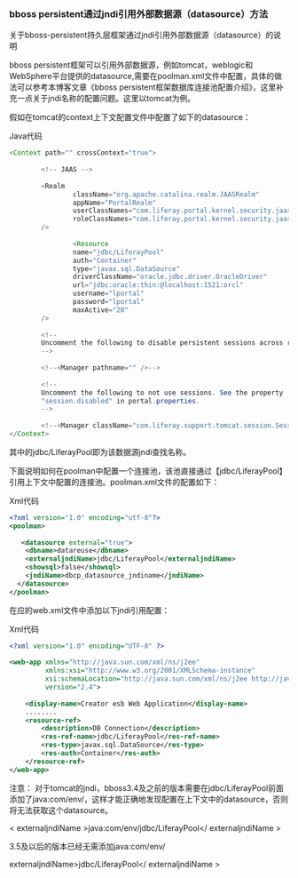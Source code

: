 ### bboss persistent通过jndi引用外部数据源（datasource）方法

关于bboss-persistent持久层框架通过jndi引用外部数据源（datasource）的说明 

bboss persistent框架可以引用外部数据源，例如tomcat，weblogic和WebSphere平台提供的datasource,需要在poolman.xml文件中配置，具体的做法可以参考本博客文章《bboss persistent框架数据库连接池配置介绍》，这里补充一点关于jndi名称的配置问题。这里以tomcat为例。

假如在tomcat的context上下文配置文件中配置了如下的datasource：

Java代码

```java
<Context path="" crossContext="true">  
  
        <!-- JAAS -->  
  
        <Realm  
                className="org.apache.catalina.realm.JAASRealm"  
                appName="PortalRealm"  
                userClassNames="com.liferay.portal.kernel.security.jaas.PortalPrincipal"  
                roleClassNames="com.liferay.portal.kernel.security.jaas.PortalRole"  
        />  
          
                <Resource  
                name="jdbc/LiferayPool"  
                auth="Container"  
                type="javax.sql.DataSource"  
                driverClassName="oracle.jdbc.driver.OracleDriver"  
                url="jdbc:oracle:thin:@localhost:1521:orcl"  
                username="lportal"  
                password="lportal"  
                maxActive="20"  
        />  
  
        <!--  
        Uncomment the following to disable persistent sessions across reboots.  
        -->  
  
        <!--<Manager pathname="" />-->  
  
        <!--  
        Uncomment the following to not use sessions. See the property  
        "session.disabled" in portal.properties.  
        -->  
  
        <!--<Manager className="com.liferay.support.tomcat.session.SessionLessManagerBase" />-->  
</Context>  
```

 其中的jdbc/LiferayPool即为该数据源jndi查找名称。

下面说明如何在poolman中配置一个连接池，该池直接通过【jdbc/LiferayPool】引用上下文中配置的连接池。poolman.xml文件的配置如下：

Xml代码

```xml
<?xml version="1.0" encoding="utf-8"?>  
<poolman>  
  
   <datasource external="true">  
    <dbname>datareuse</dbname>  
    <externaljndiName>jdbc/LiferayPool</externaljndiName>  
    <showsql>false</showsql>  
    <jndiName>dbcp_datasource_jndiname</jndiName>  
  </datasource>  
</poolman>  
```

 在应的web.xml文件中添加以下jndi引用配置：

Xml代码

```xml
<?xml version="1.0" encoding="UTF-8" ?>  
  
<web-app xmlns="http://java.sun.com/xml/ns/j2ee"  
         xmlns:xsi="http://www.w3.org/2001/XMLSchema-instance"  
         xsi:schemaLocation="http://java.sun.com/xml/ns/j2ee http://java.sun.com/xml/ns/j2ee/web-app_2_4.xsd"  
         version="2.4">  
  
    <display-name>Creator esb Web Application</display-name>  
    ........  
    <resource-ref>  
        <description>DB Connection</description>  
        <res-ref-name>jdbc/LiferayPool</res-ref-name>  
        <res-type>javax.sql.DataSource</res-type>  
        <res-auth>Container</res-auth>  
    </resource-ref>  
</web-app>  
```

注意：
对于tomcat的jndi，bboss3.4及之前的版本需要在jdbc/LiferayPool前面添加了java:com/env/，这样才能正确地发现配置在上下文中的datasource，否则将无法获取这个datasource。

 < externaljndiName >java:com/env/jdbc/LiferayPool</ externaljndiName > 

3.5及以后的版本已经无需添加java:com/env/

externaljndiName>jdbc/LiferayPool</ externaljndiName >